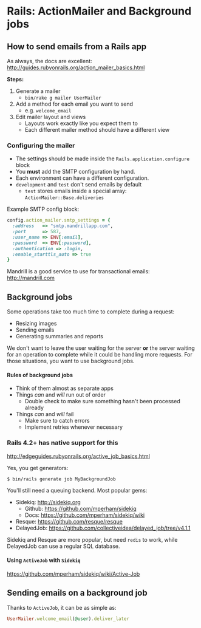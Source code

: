 # Rails: ActionMailer and Background jobs

## How to send emails from a Rails app

As always, the docs are excellent:
http://guides.rubyonrails.org/action_mailer_basics.html

**Steps:**

1. Generate a mailer
    * `bin/rake g mailer UserMailer`
2. Add a method for each email you want to send
    * e.g. `welcome_email`
3. Edit mailer layout and views
    * Layouts work exactly like you expect them to
    * Each different mailer method should have a different view

### Configuring the mailer

* The settings should be made inside the `Rails.application.configure` block
* You **must** add the SMTP configuration by hand. 
* Each environment can have a different configuration.
* `development` and `test` don't send emails by default
    - `test` stores emails inside a special array: `ActionMailer::Base.deliveries`

Example SMTP config block:

```ruby
config.action_mailer.smtp_settings = {
  :address   => "smtp.mandrillapp.com",
  :port      => 587,
  :user_name => ENV[:email],
  :password  => ENV[:password],
  :authentication => :login,
  :enable_starttls_auto => true
} 
```

Mandrill is a good service to use for transactional emails:
http://mandrill.com

## Background jobs

Some operations take too much time to complete during a request:
* Resizing images
* Sending emails
* Generating summaries and reports

We don't want to leave the user waiting for the server **or** the server waiting for an operation to complete while it could be handling more requests. For those situations, you want to use background jobs.

#### Rules of background jobs

* Think of them almost as separate apps
* Things _can_ and _will_ run out of order
    - Double check to make sure something hasn't been processed already
* Things _can_ and _will_ fail
    - Make sure to catch errors
    - Implement retries whenever necessary

### Rails 4.2+ has native support for this

http://edgeguides.rubyonrails.org/active_job_basics.html

Yes, you get generators:
```sh
$ bin/rails generate job MyBackgroundJob
```

You'll still need a queuing backend. Most popular gems:

* Sidekiq: http://sidekiq.org
    - Github: https://github.com/mperham/sidekiq
    - Docs: https://github.com/mperham/sidekiq/wiki
* Resque: https://github.com/resque/resque
* DelayedJob: https://github.com/collectiveidea/delayed_job/tree/v4.1.1

Sidekiq and Resque are more popular, but need `redis` to work, while DelayedJob can use a regular SQL database.

#### Using `ActiveJob` with `Sidekiq`

https://github.com/mperham/sidekiq/wiki/Active-Job

## Sending emails on a background job

Thanks to `ActiveJob`, it can be as simple as:

```ruby
UserMailer.welcome_email(@user).deliver_later
```

